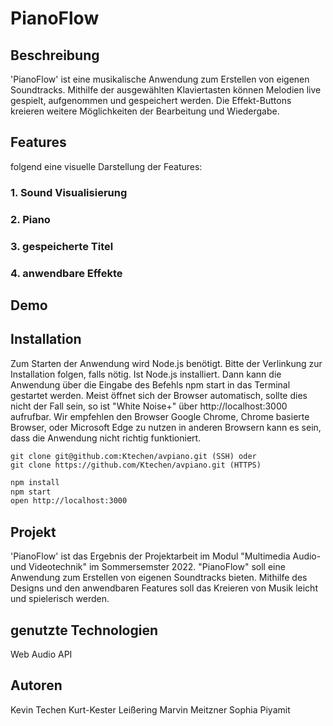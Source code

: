 # **PianoFlow**

## Beschreibung

'PianoFlow' ist eine musikalische Anwendung zum Erstellen von eigenen Soundtracks. Mithilfe der ausgewählten Klaviertasten können Melodien live gespielt, aufgenommen und gespeichert werden. Die Effekt-Buttons kreieren weitere Möglichkeiten der Bearbeitung und Wiedergabe.

## **Features**
folgend eine visuelle Darstellung der Features:
### 1. Sound Visualisierung

### 2. Piano

### 3. gespeicherte Titel

### 4. anwendbare Effekte

## Demo

## Installation
Zum Starten der Anwendung wird Node.js benötigt. Bitte der Verlinkung zur Installation folgen, falls nötig. Ist Node.js installiert. Dann kann die Anwendung über die Eingabe des Befehls npm start in das Terminal gestartet werden. Meist öffnet sich der Browser automatisch, sollte dies nicht der Fall sein, so ist "White Noise+" über http://localhost:3000 aufrufbar.
Wir empfehlen den Browser Google Chrome, Chrome basierte Browser, oder Microsoft Edge zu nutzen in anderen Browsern kann es sein, dass die Anwendung nicht richtig funktioniert.

```links
git clone git@github.com:Ktechen/avpiano.git (SSH) oder
git clone https://github.com/Ktechen/avpiano.git (HTTPS)
```

```bash
npm install
npm start
open http://localhost:3000
```

## Projekt
'PianoFlow' ist das Ergebnis der Projektarbeit im Modul "Multimedia Audio- und Videotechnik" im Sommersemster 2022. "PianoFlow" soll eine Anwendung zum Erstellen von eigenen Soundtracks bieten. Mithilfe des Designs und den anwendbaren Features soll das Kreieren von Musik leicht und spielerisch werden.


## genutzte Technologien
Web Audio API

## Autoren
Kevin Techen
Kurt-Kester Leißering
Marvin Meitzner
Sophia Piyamit
